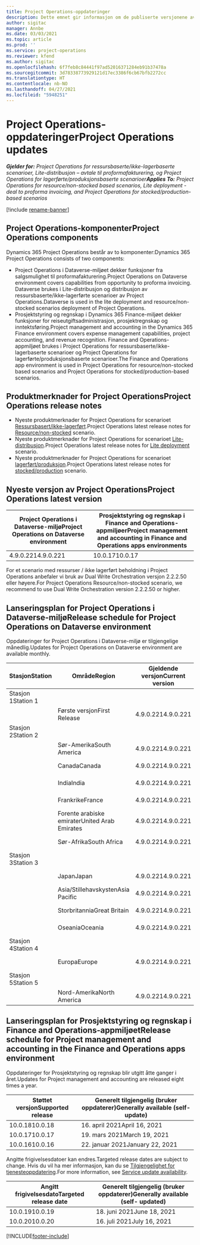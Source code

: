 ```yaml
---
title: Project Operations-oppdateringer
description: Dette emnet gir informasjon om de publiserte versjonene av Dynamics 365 Project Operations.
author: sigitac
manager: Annbe
ms.date: 03/03/2021
ms.topic: article
ms.prod: ''
ms.service: project-operations
ms.reviewer: kfend
ms.author: sigitac
ms.openlocfilehash: 6f7feb8c84441f97ad52016371284eb91b37478a
ms.sourcegitcommit: 3d78338773929121d17ec3386f6cb67bfb2272cc
ms.translationtype: HT
ms.contentlocale: nb-NO
ms.lasthandoff: 04/27/2021
ms.locfileid: "5948251"
---
```

# <a name="project-operations-updates"></a><span data-ttu-id="786ac-103">Project Operations-oppdateringer</span><span class="sxs-lookup"><span data-stu-id="786ac-103">Project Operations updates</span></span>

<span data-ttu-id="786ac-104">_**Gjelder for:** Project Operations for ressursbaserte/ikke-lagerbaserte scenarioer, Lite-distribusjon – avtale til proformafakturering, og Project Operations for lagerførte/produksjonsbaserte scenarioer_</span><span class="sxs-lookup"><span data-stu-id="786ac-104">_**Applies To:** Project Operations for resource/non-stocked based scenarios, Lite deployment - deal to proforma invoicing, and Project Operations for stocked/production-based scenarios_</span></span>

[!include [rename-banner](~/includes/cc-data-platform-banner.md)]

## <a name="project-operations-components"></a><span data-ttu-id="786ac-105">Project Operations-komponenter</span><span class="sxs-lookup"><span data-stu-id="786ac-105">Project Operations components</span></span>

<span data-ttu-id="786ac-106">Dynamics 365 Project Operations består av to komponenter:</span><span class="sxs-lookup"><span data-stu-id="786ac-106">Dynamics 365 Project Operations consists of two components:</span></span>

- <span data-ttu-id="786ac-107">Project Operations i Dataverse-miljøet dekker funksjoner fra salgsmulighet til proformafakturering.</span><span class="sxs-lookup"><span data-stu-id="786ac-107">Project Operations on Dataverse environment covers capabilities from opportunity to proforma invoicing.</span></span> <span data-ttu-id="786ac-108">Dataverse brukes i Lite-distribusjon og distribusjon av ressursbaserte/ikke-lagerførte scenarioer av Project Operations.</span><span class="sxs-lookup"><span data-stu-id="786ac-108">Dataverse is used in the lite deployment and resource/non-stocked scenarios deployment of Project Operations.</span></span>
- <span data-ttu-id="786ac-109">Prosjektstyring og regnskap i Dynamics 365 Finance-miljøet dekker funksjoner for reiseutgiftsadministrasjon, prosjektregnskap og inntektsføring.</span><span class="sxs-lookup"><span data-stu-id="786ac-109">Project management and accounting in the Dynamics 365 Finance environment covers expense management capabilities, project accounting, and revenue recognition.</span></span> <span data-ttu-id="786ac-110">Finance and Operations-appmiljøet brukes i Project Operations for ressursbaserte/ikke-lagerbaserte scenarioer og Project Operations for lagerførte/produksjonsbaserte scenarioer.</span><span class="sxs-lookup"><span data-stu-id="786ac-110">The Finance and Operations app environment is used in Project Operations for resource/non-stocked based scenarios and Project Operations for stocked/production-based scenarios.</span></span>

## <a name="project-operations-release-notes"></a><span data-ttu-id="786ac-111">Produktmerknader for Project Operations</span><span class="sxs-lookup"><span data-stu-id="786ac-111">Project Operations release notes</span></span>
- <span data-ttu-id="786ac-112">Nyeste produktmerknader for Project Operations for scenarioet [Ressursbasert/ikke-lagerført](whats-new-apr-2021-resource-based.md).</span><span class="sxs-lookup"><span data-stu-id="786ac-112">Project Operations latest release notes for [Resource/non-stocked](whats-new-apr-2021-resource-based.md) scenario.</span></span>
- <span data-ttu-id="786ac-113">Nyeste produktmerknader for Project Operations for scenarioet [Lite-distribusjon](../pro/whats-new/whats-new-apr-2021-lite.md).</span><span class="sxs-lookup"><span data-stu-id="786ac-113">Project Operations latest release notes for [Lite deployment](../pro/whats-new/whats-new-apr-2021-lite.md) scenario.</span></span>
- <span data-ttu-id="786ac-114">Nyeste produktmerknader for Project Operations for scenarioet [lagerført/produksjon](../prod-pma/whats-new/whats-new-mar-2021-stocked.md).</span><span class="sxs-lookup"><span data-stu-id="786ac-114">Project Operations latest release notes for [stocked/production](../prod-pma/whats-new/whats-new-mar-2021-stocked.md) scenario.</span></span>

## <a name="project-operations-latest-version"></a><span data-ttu-id="786ac-115">Nyeste versjon av Project Operations</span><span class="sxs-lookup"><span data-stu-id="786ac-115">Project Operations latest version</span></span>

| <span data-ttu-id="786ac-116">Project Operations i Dataverse-miljø</span><span class="sxs-lookup"><span data-stu-id="786ac-116">Project Operations on Dataverse environment</span></span> | <span data-ttu-id="786ac-117">Prosjektstyring og regnskap i Finance and Operations-appmiljøer</span><span class="sxs-lookup"><span data-stu-id="786ac-117">Project management and accounting in Finance and Operations apps environments</span></span> | 
| --- | --- |
| <span data-ttu-id="786ac-118">4.9.0.221</span><span class="sxs-lookup"><span data-stu-id="786ac-118">4.9.0.221</span></span> | <span data-ttu-id="786ac-119">10.0.17</span><span class="sxs-lookup"><span data-stu-id="786ac-119">10.0.17</span></span> |

<span data-ttu-id="786ac-120">For et scenario med ressurser / ikke lagerført beholdning i Project Operations anbefaler vi bruk av Dual Write Orchestration versjon 2.2.2.50 eller høyere.</span><span class="sxs-lookup"><span data-stu-id="786ac-120">For Project Operations Resource/non-stocked scenario, we recommend to use Dual Write Orchestration version 2.2.2.50 or higher.</span></span>

## <a name="release-schedule-for-project-operations-on-dataverse-environment"></a><span data-ttu-id="786ac-121">Lanseringsplan for Project Operations i Dataverse-miljø</span><span class="sxs-lookup"><span data-stu-id="786ac-121">Release schedule for Project Operations on Dataverse environment</span></span>

<span data-ttu-id="786ac-122">Oppdateringer for Project Operations i Dataverse-miljø er tilgjengelige månedlig.</span><span class="sxs-lookup"><span data-stu-id="786ac-122">Updates for Project Operations on Dataverse environment are available monthly.</span></span> 

| <span data-ttu-id="786ac-123">Stasjon</span><span class="sxs-lookup"><span data-stu-id="786ac-123">Station</span></span>   | <span data-ttu-id="786ac-124">Område</span><span class="sxs-lookup"><span data-stu-id="786ac-124">Region</span></span>        | <span data-ttu-id="786ac-125">Gjeldende versjon</span><span class="sxs-lookup"><span data-stu-id="786ac-125">Current version</span></span> | <span data-ttu-id="786ac-126">Neste versjon</span><span class="sxs-lookup"><span data-stu-id="786ac-126">Next version</span></span> | <span data-ttu-id="786ac-127">Generelt tilgjengelig</span><span class="sxs-lookup"><span data-stu-id="786ac-127">Generally available</span></span> |
|-----------|---------------|-----------------|--------------|---------------------|
| <span data-ttu-id="786ac-128">Stasjon 1</span><span class="sxs-lookup"><span data-stu-id="786ac-128">Station 1</span></span> |   &nbsp;      |    &nbsp;       | &nbsp;       |      &nbsp;         |
|   &nbsp;  | <span data-ttu-id="786ac-129">Første versjon</span><span class="sxs-lookup"><span data-stu-id="786ac-129">First Release</span></span> |  <span data-ttu-id="786ac-130">4.9.0.221</span><span class="sxs-lookup"><span data-stu-id="786ac-130">4.9.0.221</span></span>       | <span data-ttu-id="786ac-131">TBD</span><span class="sxs-lookup"><span data-stu-id="786ac-131">TBD</span></span>     | <span data-ttu-id="786ac-132">30-apr-21</span><span class="sxs-lookup"><span data-stu-id="786ac-132">30-Apr-21</span></span>           |
| <span data-ttu-id="786ac-133">Stasjon 2</span><span class="sxs-lookup"><span data-stu-id="786ac-133">Station 2</span></span> |   &nbsp;      |    &nbsp;       | &nbsp;       |      &nbsp;         |
|   &nbsp;  | <span data-ttu-id="786ac-134">Sør-Amerika</span><span class="sxs-lookup"><span data-stu-id="786ac-134">South America</span></span> |  <span data-ttu-id="786ac-135">4.9.0.221</span><span class="sxs-lookup"><span data-stu-id="786ac-135">4.9.0.221</span></span>       | <span data-ttu-id="786ac-136">TBD</span><span class="sxs-lookup"><span data-stu-id="786ac-136">TBD</span></span>     | <span data-ttu-id="786ac-137">30-apr-21</span><span class="sxs-lookup"><span data-stu-id="786ac-137">30-Apr-21</span></span>           |
|    &nbsp; | <span data-ttu-id="786ac-138">Canada</span><span class="sxs-lookup"><span data-stu-id="786ac-138">Canada</span></span>        |  <span data-ttu-id="786ac-139">4.9.0.221</span><span class="sxs-lookup"><span data-stu-id="786ac-139">4.9.0.221</span></span>       | <span data-ttu-id="786ac-140">TBD</span><span class="sxs-lookup"><span data-stu-id="786ac-140">TBD</span></span>     | <span data-ttu-id="786ac-141">30-apr-21</span><span class="sxs-lookup"><span data-stu-id="786ac-141">30-Apr-21</span></span>           |
|   &nbsp;  | <span data-ttu-id="786ac-142">India</span><span class="sxs-lookup"><span data-stu-id="786ac-142">India</span></span>         |  <span data-ttu-id="786ac-143">4.9.0.221</span><span class="sxs-lookup"><span data-stu-id="786ac-143">4.9.0.221</span></span>       | <span data-ttu-id="786ac-144">TBD</span><span class="sxs-lookup"><span data-stu-id="786ac-144">TBD</span></span>     | <span data-ttu-id="786ac-145">30-apr-21</span><span class="sxs-lookup"><span data-stu-id="786ac-145">30-Apr-21</span></span>           |
|   &nbsp;  | <span data-ttu-id="786ac-146">Frankrike</span><span class="sxs-lookup"><span data-stu-id="786ac-146">France</span></span>         |  <span data-ttu-id="786ac-147">4.9.0.221</span><span class="sxs-lookup"><span data-stu-id="786ac-147">4.9.0.221</span></span>       | <span data-ttu-id="786ac-148">TBD</span><span class="sxs-lookup"><span data-stu-id="786ac-148">TBD</span></span>     | <span data-ttu-id="786ac-149">30-apr-21</span><span class="sxs-lookup"><span data-stu-id="786ac-149">30-Apr-21</span></span>           |
|   &nbsp;  | <span data-ttu-id="786ac-150">Forente arabiske emirater</span><span class="sxs-lookup"><span data-stu-id="786ac-150">United Arab Emirates</span></span>         |  <span data-ttu-id="786ac-151">4.9.0.221</span><span class="sxs-lookup"><span data-stu-id="786ac-151">4.9.0.221</span></span>       | <span data-ttu-id="786ac-152">TBD</span><span class="sxs-lookup"><span data-stu-id="786ac-152">TBD</span></span>     | <span data-ttu-id="786ac-153">30-apr-21</span><span class="sxs-lookup"><span data-stu-id="786ac-153">30-Apr-21</span></span>           |
|   &nbsp;  | <span data-ttu-id="786ac-154">Sør-Afrika</span><span class="sxs-lookup"><span data-stu-id="786ac-154">South Africa</span></span>         |  <span data-ttu-id="786ac-155">4.9.0.221</span><span class="sxs-lookup"><span data-stu-id="786ac-155">4.9.0.221</span></span>       | <span data-ttu-id="786ac-156">TBD</span><span class="sxs-lookup"><span data-stu-id="786ac-156">TBD</span></span>     | <span data-ttu-id="786ac-157">30-apr-21</span><span class="sxs-lookup"><span data-stu-id="786ac-157">30-Apr-21</span></span>           |
| <span data-ttu-id="786ac-158">Stasjon 3</span><span class="sxs-lookup"><span data-stu-id="786ac-158">Station 3</span></span>  |      &nbsp;   |     &nbsp;      |     &nbsp;   |      &nbsp;         |
|   &nbsp;  | <span data-ttu-id="786ac-159">Japan</span><span class="sxs-lookup"><span data-stu-id="786ac-159">Japan</span></span>         |  <span data-ttu-id="786ac-160">4.9.0.221</span><span class="sxs-lookup"><span data-stu-id="786ac-160">4.9.0.221</span></span>       | <span data-ttu-id="786ac-161">TBD</span><span class="sxs-lookup"><span data-stu-id="786ac-161">TBD</span></span>     | <span data-ttu-id="786ac-162">07-mai-21</span><span class="sxs-lookup"><span data-stu-id="786ac-162">07-May-21</span></span>           |
|   &nbsp;  | <span data-ttu-id="786ac-163">Asia/Stillehavskysten</span><span class="sxs-lookup"><span data-stu-id="786ac-163">Asia Pacific</span></span>  |  <span data-ttu-id="786ac-164">4.9.0.221</span><span class="sxs-lookup"><span data-stu-id="786ac-164">4.9.0.221</span></span>       | <span data-ttu-id="786ac-165">TBD</span><span class="sxs-lookup"><span data-stu-id="786ac-165">TBD</span></span>     | <span data-ttu-id="786ac-166">07-mai-21</span><span class="sxs-lookup"><span data-stu-id="786ac-166">07-May-21</span></span>           |
|   &nbsp;  | <span data-ttu-id="786ac-167">Storbritannia</span><span class="sxs-lookup"><span data-stu-id="786ac-167">Great Britain</span></span> |  <span data-ttu-id="786ac-168">4.9.0.221</span><span class="sxs-lookup"><span data-stu-id="786ac-168">4.9.0.221</span></span>       | <span data-ttu-id="786ac-169">TBD</span><span class="sxs-lookup"><span data-stu-id="786ac-169">TBD</span></span>     | <span data-ttu-id="786ac-170">07-mai-21</span><span class="sxs-lookup"><span data-stu-id="786ac-170">07-May-21</span></span>           |
|   &nbsp;  | <span data-ttu-id="786ac-171">Oseania</span><span class="sxs-lookup"><span data-stu-id="786ac-171">Oceania</span></span>       |  <span data-ttu-id="786ac-172">4.9.0.221</span><span class="sxs-lookup"><span data-stu-id="786ac-172">4.9.0.221</span></span>       | <span data-ttu-id="786ac-173">TBD</span><span class="sxs-lookup"><span data-stu-id="786ac-173">TBD</span></span>     | <span data-ttu-id="786ac-174">07-mai-21</span><span class="sxs-lookup"><span data-stu-id="786ac-174">07-May-21</span></span>           |
| <span data-ttu-id="786ac-175">Stasjon 4</span><span class="sxs-lookup"><span data-stu-id="786ac-175">Station 4</span></span> |     &nbsp;    |     &nbsp;      |     &nbsp;   |      &nbsp;         |
|   &nbsp;  | <span data-ttu-id="786ac-176">Europa</span><span class="sxs-lookup"><span data-stu-id="786ac-176">Europe</span></span>        |  <span data-ttu-id="786ac-177">4.9.0.221</span><span class="sxs-lookup"><span data-stu-id="786ac-177">4.9.0.221</span></span>       | <span data-ttu-id="786ac-178">TBD</span><span class="sxs-lookup"><span data-stu-id="786ac-178">TBD</span></span>     | <span data-ttu-id="786ac-179">14-mai-21</span><span class="sxs-lookup"><span data-stu-id="786ac-179">14-May-21</span></span>           |
| <span data-ttu-id="786ac-180">Stasjon 5</span><span class="sxs-lookup"><span data-stu-id="786ac-180">Station 5</span></span> |     &nbsp;    |     &nbsp;      |     &nbsp;   |      &nbsp;         |
|   &nbsp;  | <span data-ttu-id="786ac-181">Nord-Amerika</span><span class="sxs-lookup"><span data-stu-id="786ac-181">North America</span></span> |  <span data-ttu-id="786ac-182">4.9.0.221</span><span class="sxs-lookup"><span data-stu-id="786ac-182">4.9.0.221</span></span>       | <span data-ttu-id="786ac-183">TBD</span><span class="sxs-lookup"><span data-stu-id="786ac-183">TBD</span></span>     | <span data-ttu-id="786ac-184">21-mai-21</span><span class="sxs-lookup"><span data-stu-id="786ac-184">21-May-21</span></span>           |

## <a name="release-schedule-for-project-management-and-accounting-in-the-finance-and-operations-apps-environment"></a><span data-ttu-id="786ac-185">Lanseringsplan for Prosjektstyring og regnskap i Finance and Operations-appmiljøet</span><span class="sxs-lookup"><span data-stu-id="786ac-185">Release schedule for Project management and accounting in the Finance and Operations apps environment</span></span>

<span data-ttu-id="786ac-186">Oppdateringer for Prosjektstyring og regnskap blir utgitt åtte ganger i året.</span><span class="sxs-lookup"><span data-stu-id="786ac-186">Updates for Project management and accounting are released eight times a year.</span></span>

| <span data-ttu-id="786ac-187">Støttet versjon</span><span class="sxs-lookup"><span data-stu-id="786ac-187">Supported release</span></span> | <span data-ttu-id="786ac-188">Generelt tilgjengelig (bruker oppdaterer)</span><span class="sxs-lookup"><span data-stu-id="786ac-188">Generally available (self-update)</span></span> |
| --- | --- |
| <span data-ttu-id="786ac-189">10.0.18</span><span class="sxs-lookup"><span data-stu-id="786ac-189">10.0.18</span></span> | <span data-ttu-id="786ac-190">16. april 2021</span><span class="sxs-lookup"><span data-stu-id="786ac-190">April 16, 2021</span></span> |
| <span data-ttu-id="786ac-191">10.0.17</span><span class="sxs-lookup"><span data-stu-id="786ac-191">10.0.17</span></span> | <span data-ttu-id="786ac-192">19. mars 2021</span><span class="sxs-lookup"><span data-stu-id="786ac-192">March 19, 2021</span></span> |
| <span data-ttu-id="786ac-193">10.0.16</span><span class="sxs-lookup"><span data-stu-id="786ac-193">10.0.16</span></span> | <span data-ttu-id="786ac-194">22. januar 2021</span><span class="sxs-lookup"><span data-stu-id="786ac-194">January 22, 2021</span></span> |


<span data-ttu-id="786ac-195">Angitte frigivelsesdatoer kan endres.</span><span class="sxs-lookup"><span data-stu-id="786ac-195">Targeted release dates are subject to change.</span></span> <span data-ttu-id="786ac-196">Hvis du vil ha mer informasjon, kan du se [Tilgjengelighet for tjenesteoppdatering](/dynamics365/fin-ops-core/fin-ops/get-started/public-preview-releases?toc=%2fdynamics365%2ffinance%2ftoc.json).</span><span class="sxs-lookup"><span data-stu-id="786ac-196">For more information, see [Service update availability](/dynamics365/fin-ops-core/fin-ops/get-started/public-preview-releases?toc=%2fdynamics365%2ffinance%2ftoc.json).</span></span>

| <span data-ttu-id="786ac-197">Angitt frigivelsesdato</span><span class="sxs-lookup"><span data-stu-id="786ac-197">Targeted release date</span></span> | <span data-ttu-id="786ac-198">Generelt tilgjengelig (bruker oppdaterer)</span><span class="sxs-lookup"><span data-stu-id="786ac-198">Generally available (self- updated)</span></span> |
| --- | --- |
| <span data-ttu-id="786ac-199">10.0.19</span><span class="sxs-lookup"><span data-stu-id="786ac-199">10.0.19</span></span> | <span data-ttu-id="786ac-200">18. juni 2021</span><span class="sxs-lookup"><span data-stu-id="786ac-200">June 18, 2021</span></span> |
| <span data-ttu-id="786ac-201">10.0.20</span><span class="sxs-lookup"><span data-stu-id="786ac-201">10.0.20</span></span> | <span data-ttu-id="786ac-202">16. juli 2021</span><span class="sxs-lookup"><span data-stu-id="786ac-202">July 16, 2021</span></span> |


[!INCLUDE[footer-include](../includes/footer-banner.md)]